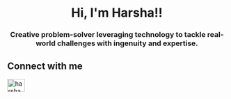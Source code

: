 <h1 style="text-align:center">Hi, I'm Harsha!!</h1>

<h3 style="text-align:center">Creative problem-solver leveraging technology to tackle real-world challenges with ingenuity and expertise.</h3>

<h2 style="text-align:left">Connect with me</h2>
<p align="left">
  <a href="www.linkedin.com/in/harsha-bhondwe-java" target="_blank"><img align="center" src="https://raw.githubusercontent.com/rahuldkjain/github-profile-readme-generator/master/src/images/icons/Social/linked-in-alt.svg" alt="harsha bhondwe" height="30" width="40"></a>
</p>

